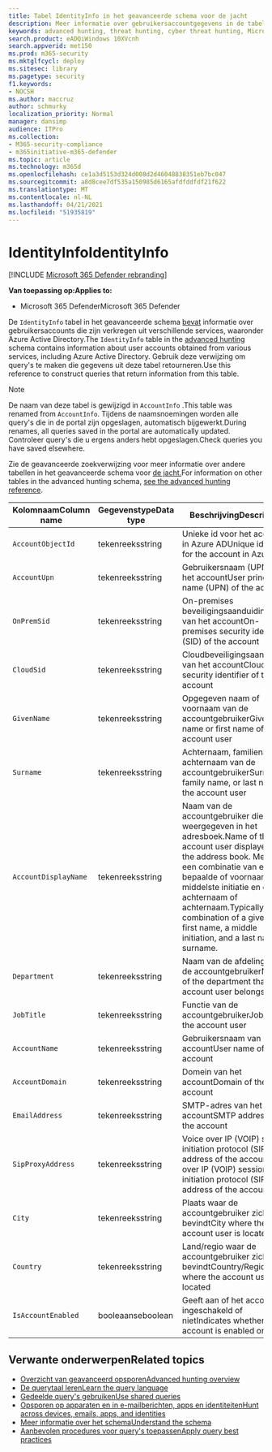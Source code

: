 ```yaml
---
title: Tabel IdentityInfo in het geavanceerde schema voor de jacht
description: Meer informatie over gebruikersaccountgegevens in de tabel IdentityInfo van het geavanceerde schema voor de jacht
keywords: advanced hunting, threat hunting, cyber threat hunting, Microsoft 365 Defender, microsoft 365, m365, search, query, telemetry, schema reference, kusto, table, column, data type, description, AccountInfo, IdentityInfo, account
search.product: eADQiWindows 10XVcnh
search.appverid: met150
ms.prod: m365-security
ms.mktglfcycl: deploy
ms.sitesec: library
ms.pagetype: security
f1.keywords:
- NOCSH
ms.author: maccruz
author: schmurky
localization_priority: Normal
manager: dansimp
audience: ITPro
ms.collection:
- M365-security-compliance
- m365initiative-m365-defender
ms.topic: article
ms.technology: m365d
ms.openlocfilehash: ce1a3d5153d324d008d2d46048838351eb7bc047
ms.sourcegitcommit: a8d8cee7df535a150985d6165afdfddfdf21f622
ms.translationtype: MT
ms.contentlocale: nl-NL
ms.lasthandoff: 04/21/2021
ms.locfileid: "51935819"
---
```

# <a name="identityinfo"></a><span data-ttu-id="da010-104">IdentityInfo</span><span class="sxs-lookup"><span data-stu-id="da010-104">IdentityInfo</span></span>

[!INCLUDE [Microsoft 365 Defender rebranding](../includes/microsoft-defender.md)]


<span data-ttu-id="da010-105">**Van toepassing op:**</span><span class="sxs-lookup"><span data-stu-id="da010-105">**Applies to:**</span></span>
- <span data-ttu-id="da010-106">Microsoft 365 Defender</span><span class="sxs-lookup"><span data-stu-id="da010-106">Microsoft 365 Defender</span></span>

<span data-ttu-id="da010-107">De `IdentityInfo` tabel in het geavanceerde schema [bevat](advanced-hunting-overview.md) informatie over gebruikersaccounts die zijn verkregen uit verschillende services, waaronder Azure Active Directory.</span><span class="sxs-lookup"><span data-stu-id="da010-107">The `IdentityInfo` table in the [advanced hunting](advanced-hunting-overview.md) schema contains information about user accounts obtained from various services, including Azure Active Directory.</span></span> <span data-ttu-id="da010-108">Gebruik deze verwijzing om query's te maken die gegevens uit deze tabel retourneren.</span><span class="sxs-lookup"><span data-stu-id="da010-108">Use this reference to construct queries that return information from this table.</span></span>

>[!NOTE]
><span data-ttu-id="da010-109">De naam van deze tabel is gewijzigd in `AccountInfo` .</span><span class="sxs-lookup"><span data-stu-id="da010-109">This table was renamed from `AccountInfo`.</span></span> <span data-ttu-id="da010-110">Tijdens de naamsnoemingen worden alle query's die in de portal zijn opgeslagen, automatisch bijgewerkt.</span><span class="sxs-lookup"><span data-stu-id="da010-110">During renames, all queries saved in the portal are automatically updated.</span></span> <span data-ttu-id="da010-111">Controleer query's die u ergens anders hebt opgeslagen.</span><span class="sxs-lookup"><span data-stu-id="da010-111">Check queries you have saved elsewhere.</span></span>

<span data-ttu-id="da010-112">Zie de geavanceerde zoekverwijzing voor meer informatie over andere tabellen in het geavanceerde schema voor [de jacht.](advanced-hunting-schema-tables.md)</span><span class="sxs-lookup"><span data-stu-id="da010-112">For information on other tables in the advanced hunting schema, [see the advanced hunting reference](advanced-hunting-schema-tables.md).</span></span>

| <span data-ttu-id="da010-113">Kolomnaam</span><span class="sxs-lookup"><span data-stu-id="da010-113">Column name</span></span> | <span data-ttu-id="da010-114">Gegevenstype</span><span class="sxs-lookup"><span data-stu-id="da010-114">Data type</span></span> | <span data-ttu-id="da010-115">Beschrijving</span><span class="sxs-lookup"><span data-stu-id="da010-115">Description</span></span> |
|-------------|-----------|-------------|
| `AccountObjectId` | <span data-ttu-id="da010-116">tekenreeks</span><span class="sxs-lookup"><span data-stu-id="da010-116">string</span></span> | <span data-ttu-id="da010-117">Unieke id voor het account in Azure AD</span><span class="sxs-lookup"><span data-stu-id="da010-117">Unique identifier for the account in Azure AD</span></span> |
| `AccountUpn` | <span data-ttu-id="da010-118">tekenreeks</span><span class="sxs-lookup"><span data-stu-id="da010-118">string</span></span> | <span data-ttu-id="da010-119">Gebruikersnaam (UPN) van het account</span><span class="sxs-lookup"><span data-stu-id="da010-119">User principal name (UPN) of the account</span></span> |
| `OnPremSid` | <span data-ttu-id="da010-120">tekenreeks</span><span class="sxs-lookup"><span data-stu-id="da010-120">string</span></span> | <span data-ttu-id="da010-121">On-premises beveiligingsaanduiding (SID) van het account</span><span class="sxs-lookup"><span data-stu-id="da010-121">On-premises security identifier (SID) of the account</span></span> |
| `CloudSid` | <span data-ttu-id="da010-122">tekenreeks</span><span class="sxs-lookup"><span data-stu-id="da010-122">string</span></span> | <span data-ttu-id="da010-123">Cloudbeveiligingsaanduiding van het account</span><span class="sxs-lookup"><span data-stu-id="da010-123">Cloud security identifier of the account</span></span> |
| `GivenName` | <span data-ttu-id="da010-124">tekenreeks</span><span class="sxs-lookup"><span data-stu-id="da010-124">string</span></span> | <span data-ttu-id="da010-125">Opgegeven naam of voornaam van de accountgebruiker</span><span class="sxs-lookup"><span data-stu-id="da010-125">Given name or first name of the account user</span></span> |
| `Surname` | <span data-ttu-id="da010-126">tekenreeks</span><span class="sxs-lookup"><span data-stu-id="da010-126">string</span></span> | <span data-ttu-id="da010-127">Achternaam, familienaam of achternaam van de accountgebruiker</span><span class="sxs-lookup"><span data-stu-id="da010-127">Surname, family name, or last name of the account user</span></span> |
| `AccountDisplayName` | <span data-ttu-id="da010-128">tekenreeks</span><span class="sxs-lookup"><span data-stu-id="da010-128">string</span></span> | <span data-ttu-id="da010-129">Naam van de accountgebruiker die wordt weergegeven in het adresboek.</span><span class="sxs-lookup"><span data-stu-id="da010-129">Name of the account user displayed in the address book.</span></span> <span data-ttu-id="da010-130">Meestal een combinatie van een bepaalde of voornaam, een middelste initiatie en een achternaam of achternaam.</span><span class="sxs-lookup"><span data-stu-id="da010-130">Typically a combination of a given or first name, a middle initiation, and a last name or surname.</span></span> |
| `Department` | <span data-ttu-id="da010-131">tekenreeks</span><span class="sxs-lookup"><span data-stu-id="da010-131">string</span></span> | <span data-ttu-id="da010-132">Naam van de afdeling van de accountgebruiker</span><span class="sxs-lookup"><span data-stu-id="da010-132">Name of the department that the account user belongs to</span></span> |
| `JobTitle` | <span data-ttu-id="da010-133">tekenreeks</span><span class="sxs-lookup"><span data-stu-id="da010-133">string</span></span> | <span data-ttu-id="da010-134">Functie van de accountgebruiker</span><span class="sxs-lookup"><span data-stu-id="da010-134">Job title of the account user</span></span> |
| `AccountName` | <span data-ttu-id="da010-135">tekenreeks</span><span class="sxs-lookup"><span data-stu-id="da010-135">string</span></span> | <span data-ttu-id="da010-136">Gebruikersnaam van het account</span><span class="sxs-lookup"><span data-stu-id="da010-136">User name of the account</span></span> |
| `AccountDomain` | <span data-ttu-id="da010-137">tekenreeks</span><span class="sxs-lookup"><span data-stu-id="da010-137">string</span></span> | <span data-ttu-id="da010-138">Domein van het account</span><span class="sxs-lookup"><span data-stu-id="da010-138">Domain of the account</span></span> |
| `EmailAddress` | <span data-ttu-id="da010-139">tekenreeks</span><span class="sxs-lookup"><span data-stu-id="da010-139">string</span></span> | <span data-ttu-id="da010-140">SMTP-adres van het account</span><span class="sxs-lookup"><span data-stu-id="da010-140">SMTP address of the account</span></span> |
| `SipProxyAddress` | <span data-ttu-id="da010-141">tekenreeks</span><span class="sxs-lookup"><span data-stu-id="da010-141">string</span></span> | <span data-ttu-id="da010-142">Voice over IP (VOIP) session initiation protocol (SIP) address of the account</span><span class="sxs-lookup"><span data-stu-id="da010-142">Voice over IP (VOIP) session initiation protocol (SIP) address of the account</span></span> |
| `City` | <span data-ttu-id="da010-143">tekenreeks</span><span class="sxs-lookup"><span data-stu-id="da010-143">string</span></span> | <span data-ttu-id="da010-144">Plaats waar de accountgebruiker zich bevindt</span><span class="sxs-lookup"><span data-stu-id="da010-144">City where the account user is located</span></span> |
| `Country` | <span data-ttu-id="da010-145">tekenreeks</span><span class="sxs-lookup"><span data-stu-id="da010-145">string</span></span> | <span data-ttu-id="da010-146">Land/regio waar de accountgebruiker zich bevindt</span><span class="sxs-lookup"><span data-stu-id="da010-146">Country/Region where the account user is located</span></span> |
| `IsAccountEnabled` | <span data-ttu-id="da010-147">booleaanse</span><span class="sxs-lookup"><span data-stu-id="da010-147">boolean</span></span> | <span data-ttu-id="da010-148">Geeft aan of het account is ingeschakeld of niet</span><span class="sxs-lookup"><span data-stu-id="da010-148">Indicates whether the account is enabled or not</span></span> |

## <a name="related-topics"></a><span data-ttu-id="da010-149">Verwante onderwerpen</span><span class="sxs-lookup"><span data-stu-id="da010-149">Related topics</span></span>
- [<span data-ttu-id="da010-150">Overzicht van geavanceerd opsporen</span><span class="sxs-lookup"><span data-stu-id="da010-150">Advanced hunting overview</span></span>](advanced-hunting-overview.md)
- [<span data-ttu-id="da010-151">De querytaal leren</span><span class="sxs-lookup"><span data-stu-id="da010-151">Learn the query language</span></span>](advanced-hunting-query-language.md)
- [<span data-ttu-id="da010-152">Gedeelde query's gebruiken</span><span class="sxs-lookup"><span data-stu-id="da010-152">Use shared queries</span></span>](advanced-hunting-shared-queries.md)
- [<span data-ttu-id="da010-153">Opsporen op apparaten en in e-mailberichten, apps en identiteiten</span><span class="sxs-lookup"><span data-stu-id="da010-153">Hunt across devices, emails, apps, and identities</span></span>](advanced-hunting-query-emails-devices.md)
- [<span data-ttu-id="da010-154">Meer informatie over het schema</span><span class="sxs-lookup"><span data-stu-id="da010-154">Understand the schema</span></span>](advanced-hunting-schema-tables.md)
- [<span data-ttu-id="da010-155">Aanbevolen procedures voor query's toepassen</span><span class="sxs-lookup"><span data-stu-id="da010-155">Apply query best practices</span></span>](advanced-hunting-best-practices.md)
